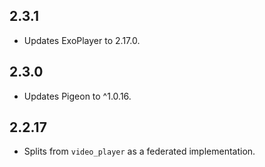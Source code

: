 ## 2.3.1

* Updates ExoPlayer to 2.17.0.

## 2.3.0

* Updates Pigeon to ^1.0.16.

## 2.2.17

* Splits from `video_player` as a federated implementation.

